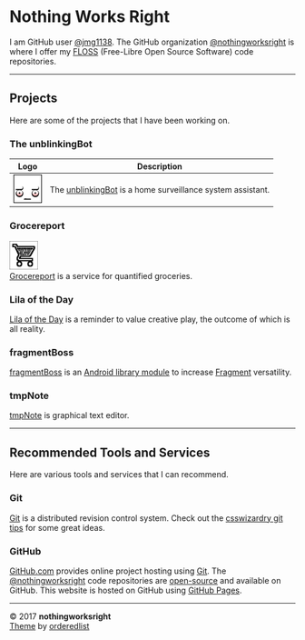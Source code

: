 # Nothing Works Right  

I am GitHub user [@jmg1138](https://github.com/jmg1138). The GitHub organization [@nothingworksright](https://github.com/nothingworksright) is where I offer my [FLOSS](https://www.gnu.org/philosophy/floss-and-foss.en.html) (Free-Libre Open Source Software) code repositories.  

___

## Projects  

Here are some of the projects that I have been working on.  

### The unblinkingBot  
|Logo|Description|
|---|---|
|![unblinkingBot logo](img/unblinkingbot_50x50.png)|The [unblinkingBot](https://www.unblinkingBot.com) is a home surveillance system assistant.|

### Grocereport  
![Grocereport logo](img/grocereport_50x50.png)  
[Grocereport](http://www.Grocereport.com) is a service for quantified groceries.  

### Lila of the Day  
[Lila of the Day](http://www.LilaOfTheDay.com) is a reminder to value creative play, the outcome of which is all reality.  

### fragmentBoss  
[fragmentBoss](https://github.com/nothingworksright/fragmentBoss/wiki) is an [Android library module](https://developer.android.com/studio/projects/android-library.html) to increase [Fragment](https://developer.android.com/guide/components/fragments.html) versatility.  

### tmpNote  
[tmpNote](http://tmpnote.com/) is graphical text editor.

___

## Recommended Tools and Services  

Here are various tools and services that I can recommend.  

### Git  

[Git](https://git-scm.com/) is a distributed revision control system. Check out the [csswizardry git tips](https://github.com/csswizardry/csswizardry.github.com/issues/66) for some great ideas.  

### GitHub  

[GitHub.com](https://github.com/) provides online project hosting using [Git](https://git-scm.com/). The [@nothingworksright](https://github.com/nothingworksright) code repositories are [open-source](https://github.com/open-source) and available on GitHub. This website is hosted on GitHub using [GitHub Pages](https://pages.github.com/).  

___

&copy; 2017 __nothingworksright__  
[Theme](https://github.com/orderedlist/minimal) by [orderedlist](https://github.com/orderedlist)  
